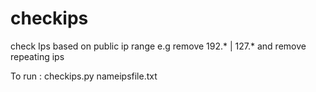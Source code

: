 # checkips
check Ips based on public ip range e.g remove 192.* | 127.* and remove repeating ips 

To run : checkips.py nameipsfile.txt
